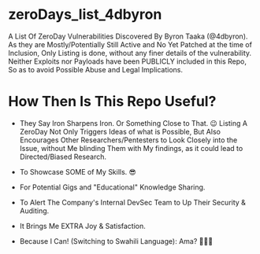 # zeroDays_list_4dbyron
A List Of ZeroDay Vulnerabilities Discovered By Byron Taaka (@4dbyron).
As they are Mostly/Potentially Still Active and No Yet Patched at the time of Inclusion,
Only Listing is done, without any finer details of the vulnerability.
Neither Exploits nor Payloads have been PUBLICLY included in this Repo,
So as to avoid Possible Abuse and Legal Implications.

# How Then Is This Repo Useful?
- They Say Iron Sharpens Iron. Or Something Close to That. 😉
Listing A ZeroDay Not Only Triggers Ideas of what is Possible,
But Also Encourages Other Researchers/Pentesters to Look Closely into the Issue,
without Me blinding Them with My findings, as it could lead to Directed/Biased Research.

- To Showcase SOME of My Skills. 😎

- For Potential Gigs and "Educational" Knowledge Sharing.

- To Alert The Company's Internal DevSec Team to Up Their Security & Auditing.

- It Brings Me EXTRA Joy & Satisfaction.

- Because I Can! (Switching to Swahili Language): Ama? 🤷🏽‍♂️


